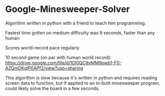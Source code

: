 # Google-Minesweeper-Solver
Algorithm written in python with a friend to teach him programming. 

Fastest time gotten on medium difficulty was 9 seconds, faster than any human

Scores world-record pace regularly

10 second game (on par with human world record): https://drive.google.com/file/d/1Dl0QC8vMM9pwb1-F0-AZQmDKglP0APf2/view?usp=sharing 

This algorithm is slow because it's written in python and requires reading screen data to function, but if applied to an in-built minesweeper program, could likely solve the board in a few seconds.
